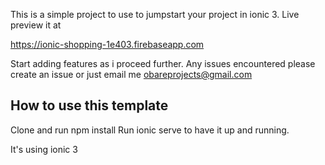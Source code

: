 This is a simple project to use to jumpstart your project in ionic 3.
 Live preview it at 
 
 https://ionic-shopping-1e403.firebaseapp.com

Start adding features as i proceed further. Any issues encountered please create an issue or just email me obareprojects@gmail.com

## How to use this template
Clone and run npm install
Run ionic serve to have it up and running.

It's using ionic 3


